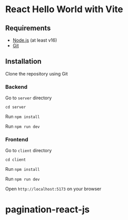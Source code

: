 # React Hello World with Vite

## Requirements

- [Node.js](https://nodejs.org/en) (at least v16)
- [Git](https://git-scm.com)

## Installation

Clone the repository using Git

### Backend

Go to `server` directory

```
cd server
```

Run `npm install`

Run `npm run dev`

### Frontend

Go to `client` directory

```
cd client
```

Run `npm install`

Run `npm run dev`

Open `http://localhost:5173` on your browser
# pagination-react-js
